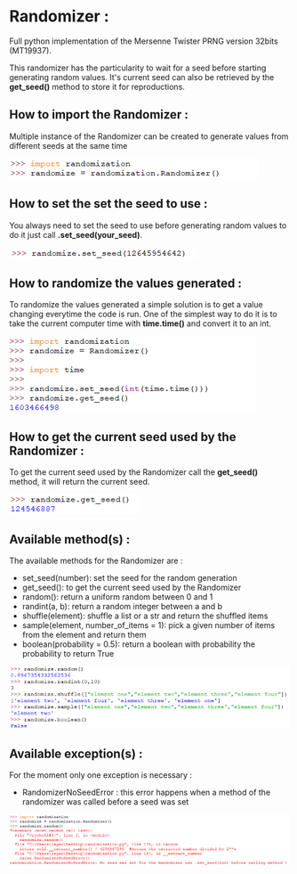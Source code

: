 # Randomizer :
Full python implementation of the Mersenne Twister PRNG version 32bits (MT19937).

This randomizer has the particularity to wait for a seed before starting generating random values.
It's current seed can also be retrieved by the __get_seed()__ method to store it for reproductions.

## How to import the Randomizer :

Multiple instance of the Randomizer can be created to generate values from different seeds at the same time

![How to import the randomizer image](./pictures/how-to-import-it.png?raw=true "Importation of the Randomizer")

## How to set the set the seed to use :

You always need to set the seed to use before generating random values to do it just call __.set_seed(your_seed)__.

![How to set the seed to use image](./pictures/set_seed.png?raw=true "Set the seed to use")

## How to randomize the values generated :

To randomize the values generated a simple solution is to get a value changing everytime the code is run.
One of the simplest way to do it is to take the current computer time with __time.time()__ and convert it to an int.

![How to randomize the values image](./pictures/how-to-randomize-it.png?raw=true "Get the current time")

## How to get the current seed used by the Randomizer :

To get the current seed used by the Randomizer call the __get_seed()__ method, it will return the current seed.

![How to get the current seed used image](./pictures/get_seed.png?raw=true "Get the current seed")

## Available method(s) :

The available methods for the Randomizer are :
   - set_seed(number): set the seed for the random generation
   - get_seed(): to get the current seed used by the Randomizer
   - random(): return a uniform random between 0 and 1
   - randint(a, b): return a random integer between a and b
   - shuffle(element): shuffle a list or a str and return the shuffled items
   - sample(element, number_of_items = 1): pick a given number of items from the element and return them
   - boolean(probability = 0.5): return a boolean with probability the probability to return True

![Available method(s) image](./pictures/methods.png?raw=true "Methods available")

## Available exception(s) :

For the moment only one exception is necessary :
  - RandomizerNoSeedError : this error happens when a method of the randomizer was called before a seed was set
  
![Available exception(s) image](./pictures/exceptions.png?raw=true "Exceptions available")
